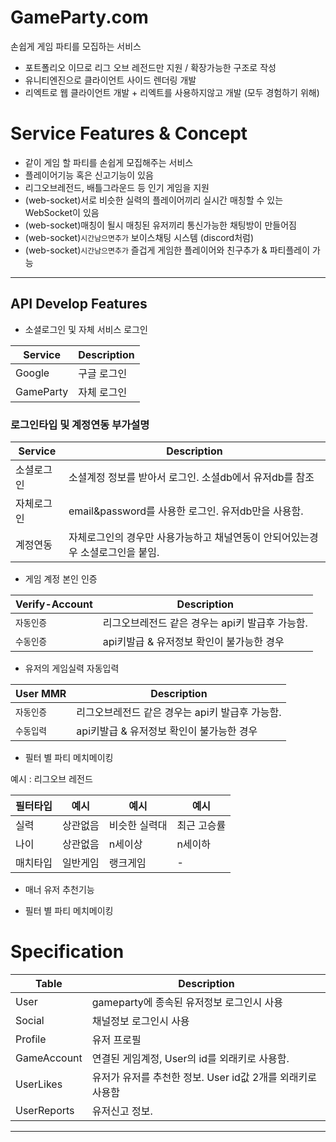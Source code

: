 # GameParty.com
 손쉽게 게임 파티를 모집하는 서비스 
 - 포트폴리오 이므로 리그 오브 레전드만 지원 / 확장가능한 구조로 작성
 - 유니티엔진으로 클라이언트 사이드 렌더링 개발 
 - 리엑트로 웹 클라이언트 개발 + 리엑트를 사용하지않고 개발 (모두 경험하기 위해)
 
 
# Service Features & Concept
 - 같이 게임 할 파티를 손쉽게 모집해주는 서비스
 - 플레이어기능 혹은 신고기능이 있음
 - 리그오브레전드, 배틀그라운드 등 인기 게임을 지원
 - (web-socket)서로 비슷한 실력의 플레이어끼리 실시간 매칭할 수 있는 WebSocket이 있음
 - (web-socket)매칭이 될시 매칭된 유저끼리 통신가능한 채팅방이 만들어짐
 - (web-socket)`시간남으면추가` 보이스채팅 시스템 (discord처럼)
 - (web-socket)`시간남으면추가` 즐겁게 게임한 플레이어와 친구추가 & 파티플레이 가능

----------------------------------------------------
 

 ## API Develop Features
 - 소셜로그인 및 자체 서비스 로그인
 
| Service | Description |
| --- | --- |
| Google | 구글 로그인 | 
| GameParty | 자체 로그인 | 

 ### 로그인타입 및 계정연동 부가설명 
  
| Service | Description |
| --------- | -------------------------------------------------- |
| 소셜로그인 | 소셜계정 정보를 받아서 로그인. 소셜db에서 유저db를 참조 | 
| 자체로그인 | email&password를 사용한 로그인. 유저db만을 사용함. |  
| 계정연동   | 자체로그인의 경우만 사용가능하고 채널연동이 안되어있는경우 소셜로그인을 붙임. |  

 
 - 게임 계정 본인 인증 
  
| Verify-Account | Description |
| --- | --- |
| `자동인증` | 리그오브레전드 같은 경우는 api키 발급후 가능함. |
| `수동인증` | api키발급 & 유저정보 확인이 불가능한 경우 | 


 - 유저의 게임실력 자동입력 
 
| User MMR | Description |
| --- | --- |
| `자동인증` | 리그오브레전드 같은 경우는 api키 발급후 가능함. |
| `수동입력` | api키발급 & 유저정보 확인이 불가능한 경우 | 

- 필터 별 파티 메치메이킹

예시 : 리그오브 레전드

| 필터타입 | 예시 | 예시 | 예시 |
| ------- | ---- | ---- | ---- |
| 실력 | 상관없음 | 비슷한 실력대 | 최근 고승률 |
| 나이 | 상관없음 | n세이상 | n세이하 |
| 매치타입 | 일반게임 | 랭크게임 | - |

- 매너 유저 추천기능


- 필터 별 파티 메치메이킹



# Specification

| Table | Description |
| ---------     | -------------------------------------------------- |
| User          | gameparty에 종속된 유저정보 로그인시 사용  
| Social        | 채널정보  로그인시 사용   
| Profile       | 유저 프로필
| GameAccount   | 연결된 게임계정, User의 id를 외래키로 사용함.   
| UserLikes     | 유저가 유저를 추천한 정보. User id값 2개를 외래키로 사용함
| UserReports   | 유저신고 정보. 


---------------------------------------------------------------------------------------------------------------------------------------

 
